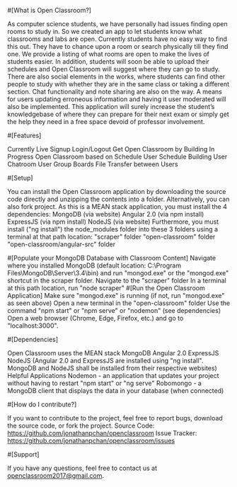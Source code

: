 #[What is Open Classroom?]

As computer science students, we have personally had issues finding open rooms to study in. So we created an app to let students know what classrooms and labs are open. Currently students have no easy way to find this out. They have to chance upon a room or search physically till they find one. We provide a listing of what rooms are open to make the lives of students easier. In addition, students will soon be able to upload their schedules and Open Classroom will suggest where they can go to study. There are also social elements in the works, where students can find other people to study with whether they are in the same class or taking a different section. Chat functionality and note sharing are also on the way. A means for users updating erroneous information and having it user moderated will also be implemented. This application will surely increase the student’s knowledgebase of where they can prepare for their next exam or simply get the help they need in a free space devoid of professor involvement.

#[Features]

Currently Live
	Signup
	Login/Logout
	Get Open Classroom by Building
In Progress
	Open Classroom based on Schedule
	User Schedule Building
	User Chatroom
	User Group Boards
	File Transfer between Users

#[Setup]

You can install the Open Classroom application by downloading the source code directly and unzipping the contents into a folder. Alternatively, you can also fork project. As this is a MEAN stack application, you must install the 4 dependencies:
	MongoDB (via website)
	Angular 2.0 (via npm install)
	ExpressJS (via npm install)
	NodeJS (via website)
Furthermore, you must install ("ng install") the node_modules folder into these 3 folders using a terminal at that path location:
	"scraper" folder
	"open-classroom" folder
	"open-classroom/angular-src" folder

#[Populate your MongoDB Database with Classroom Content]
	Navigate where you installed MongoDB (default location: C:\Program Files\MongoDB\Server\3.4\bin) and run "mongod.exe" or the "mongod.exe" shortcut in the scraper folder.
	Navigate to the "scraper" folder
	In a terminal at this path location, run "node scraper"
#[Run the Open Classroom Application]
	Make sure "mongod.exe" is running (if not, run "mongod.exe" as seen above)
	Open a new terminal in the "open-classroom" folder
	Use the command "npm start" or "npm serve" or "nodemon" (see dependencies)
	Open a web browser (Chrome, Edge, Firefox, etc.) and go to "localhost:3000".

#[Dependencies]

Open Classroom uses the MEAN stack
	MongoDB
	Angular 2.0
	ExpressJS
	NodeJS
(Angular 2.0 and ExpressJS are installed using "ng install". MongoDB and NodeJS shall be installed from their respective websites) Helpful Applications
	Nodemon - an application that updates your project without having to restart "npm start" or "ng serve"
	Robomongo - a MongoDB client that displays the data in your database (when connected)

#[How do I contribute?]

If you want to contribute to the project, feel free to report bugs, download the source code, or fork the project.
	Source Code: https://github.com/jonathanpchan/openclassroom
	Issue Tracker: https://github.com/jonathanpchan/openclassroom/issues

#[Support]

If you have any questions, feel free to contact us at openclassroom2017@gmail.com.